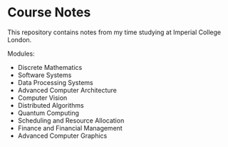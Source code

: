 # Course Notes

This repository contains notes from my time studying at Imperial College London.  

Modules:
- Discrete Mathematics
- Software Systems
- Data Processing Systems
- Advanced Computer Architecture
- Computer Vision
- Distributed Algorithms
- Quantum Computing
- Scheduling and Resource Allocation
- Finance and Financial Management
- Advanced Computer Graphics
